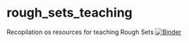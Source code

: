 # rough_sets_teaching
Recopilation os resources for teaching Rough Sets
[![Binder](https://mybinder.org/badge_logo.svg)](https://mybinder.org/v2/gh/ferny65/rough_sets_teaching/master?urlpath=https%3A%2F%2Fgithub.com%2Fferny65%2Frough_sets_teaching%2Fblob%2Fmaster%2Ftaller_rs.ipynb)
